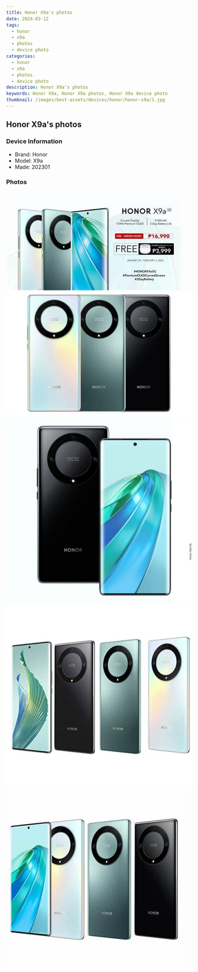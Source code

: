 ```yaml
---
title: Honor X9a's photos
date: 2024-03-12
tags: 
  - honor
  - x9a
  - photos
  - device photo
categories: 
  - honor
  - x9a
  - photos
  - device photo
description: Honor X9a's photos
keywords: Honor X9a, Honor X9a photos, Honor X9a device photo
thumbnail: /images/best-assets/devices/honor/honor-x9a/1.jpg
---
```


## Honor X9a's photos

### Device Information

- Brand: Honor
- Model: X9a
- Made: 202301

### Photos

![/images/best-assets/devices/honor/honor-x9a/1.jpg](/images/best-assets/devices/honor/honor-x9a/1.jpg)
![/images/best-assets/devices/honor/honor-x9a/2.jpg](/images/best-assets/devices/honor/honor-x9a/2.jpg)
![/images/best-assets/devices/honor/honor-x9a/3.jpg](/images/best-assets/devices/honor/honor-x9a/3.jpg)
![/images/best-assets/devices/honor/honor-x9a/4.jpg](/images/best-assets/devices/honor/honor-x9a/4.jpg)
![/images/best-assets/devices/honor/honor-x9a/5.jpg](/images/best-assets/devices/honor/honor-x9a/5.jpg)
